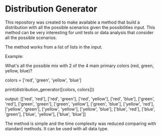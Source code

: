 # Distribution Generator

This repository was created to make available a method that build a distribution with all the possible scenarios given the possibilities input. This method can be very interesting for unit tests or data analysis that consider all the possible scenarios.


The method works from a list of lists in the input. 

Example: 

What's all the possible mix with 2 of the 4 main primary colors (red, green, yellow, blue)?

colors = ['red', 'green', 'yellow', 'blue']

print(distribution_generator([colors, colors]))

output:
[['red', 'red'], ['red', 'green'], ['red', 'yellow'], ['red', 'blue'],
['green', 'red'], ['green', 'green'], ['green', 'yellow'], ['green', 'blue'],
['yellow', 'red'], ['yellow', 'green'], ['yellow', 'yellow'], ['yellow', 'blue'],
['blue', 'red'], ['blue', 'green'], ['blue', 'yellow'], ['blue', 'blue']]


The method is simple and the time complexity was reduced comparing with standard methods. It can be used with all data type.  
